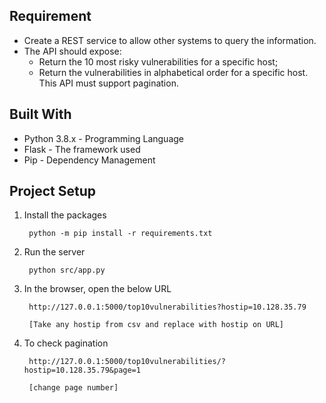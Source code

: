 ## Requirement
- Create a REST service to allow other systems to query the information. 
- The API should expose:
    - Return the 10 most risky vulnerabilities for a specific host;
    - Return the vulnerabilities in alphabetical order for a specific host. This API must support pagination.

## Built With

- Python 3.8.x - Programming Language
- Flask - The framework used
- Pip - Dependency Management


## Project Setup 
1. Install the packages 
    
        python -m pip install -r requirements.txt
    
2. Run the server
        
        python src/app.py
   
3. In the browser, open the below URL
   
        http://127.0.0.1:5000/top10vulnerabilities?hostip=10.128.35.79

        [Take any hostip from csv and replace with hostip on URL]

4. To check pagination
        
        http://127.0.0.1:5000/top10vulnerabilities/?hostip=10.128.35.79&page=1

        [change page number]




        